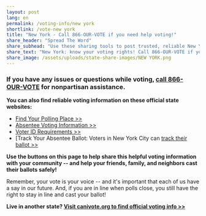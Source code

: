 ```yaml
---
layout: post
lang: en
permalink: /voting-info/new york
shortlink: /vote-new york
title: "New York - Call 866-OUR-VOTE if you need help voting!"
share_header: "Spread The Word"
share_subhead: "Use these sharing tools to post trusted, reliable New York voting information!"
share_text: "New York: know your voting rights! Call 866-OUR-VOTE if you need help voting, or use these official resources."
share_image: /assets/uploads/state-share-images/NEW YORK.png
---
```

### **If you have any issues or questions while voting, [call 866-OUR-VOTE](tel:8666878683) for nonpartisan assistance.**

**You can also find reliable voting information on these official state websites:**

* [Find Your Polling Place >>](https://voterlookup.elections.ny.gov/)
* [Absentee Voting Information >>](http://www.elections.ny.gov/VotingAbsentee.html)
* [Voter ID Requirements >>](http://www.elections.ny.gov/VotingRegister.html)
* [Track Your Absentee Ballot: Voters in New York City can [track their ballot >>](https://nycabsentee.com/tracking)

**Use the buttons on this page to help share this helpful voting information with your community -- and help your friends, family, and neighbors cast their ballots safely!**

Remember, your vote is your voice -- and it's important that each of us have a say in our future. And, if you are in line when polls close, you still have the right to stay in line and cast your ballot!

**Live in another state? [Visit canivote.org to find official voting info >>](https://canivote.org)**